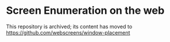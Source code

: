 # Screen Enumeration on the web

This repository is archived; its content has moved to
https://github.com/webscreens/window-placement
